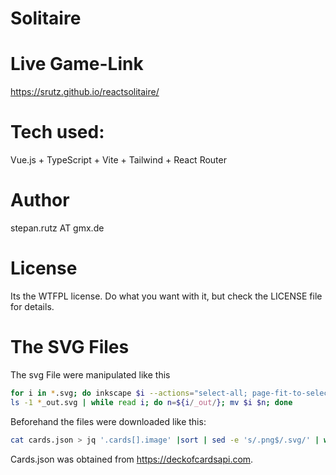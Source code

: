 
# Solitaire

# Live Game-Link

https://srutz.github.io/reactsolitaire/

# Tech used:

Vue.js + TypeScript + Vite + Tailwind + React Router

# Author

stepan.rutz AT gmx.de


# License

Its the WTFPL license. Do what you want with it, but check the LICENSE file for details.

# The SVG Files

The svg File were manipulated like this

```bash
for i in *.svg; do inkscape $i --actions="select-all; page-fit-to-selection;  export-do; file-close"; done
ls -1 *_out.svg | while read i; do n=${i/_out/}; mv $i $n; done
```

Beforehand the files were downloaded like this:

```bash
cat cards.json > jq '.cards[].image' |sort | sed -e 's/.png$/.svg/' | while read a; do echo wget $a; sleep 1; done 
```

Cards.json was obtained from https://deckofcardsapi.com.


